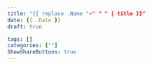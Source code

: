 ```yaml
---
title: "{{ replace .Name "-" " " | title }}"
date: {{ .Date }}
draft: true

tags: []
categories: [""]
ShowShareButtons: true
---
```


